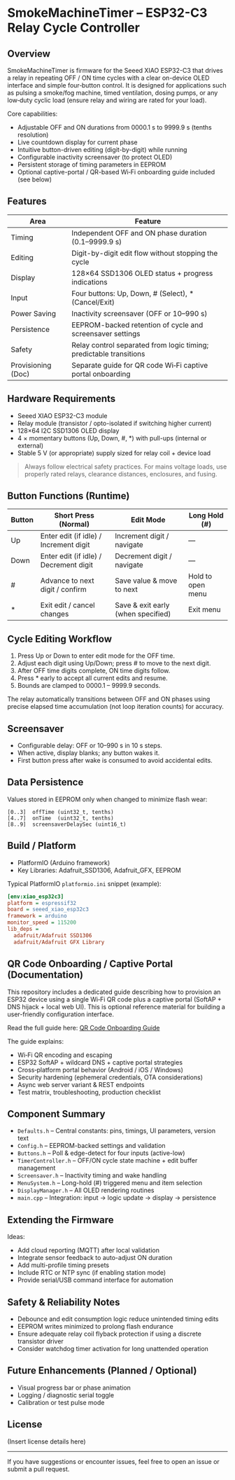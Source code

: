 # SmokeMachineTimer – ESP32-C3 Relay Cycle Controller

## Overview

SmokeMachineTimer is firmware for the Seeed XIAO ESP32-C3 that drives a relay in repeating OFF / ON time cycles with a clear on-device OLED interface and simple four‑button control. It is designed for applications such as pulsing a smoke/fog machine, timed ventilation, dosing pumps, or any low‑duty cyclic load (ensure relay and wiring are rated for your load).

Core capabilities:
- Adjustable OFF and ON durations from 0000.1 s to 9999.9 s (tenths resolution)
- Live countdown display for current phase
- Intuitive button-driven editing (digit-by-digit) while running
- Configurable inactivity screensaver (to protect OLED)
- Persistent storage of timing parameters in EEPROM
- Optional captive-portal / QR-based Wi‑Fi onboarding guide included (see below)

## Features

| Area | Feature |
|------|---------|
| Timing | Independent OFF and ON phase duration (0.1–9999.9 s) |
| Editing | Digit-by-digit edit flow without stopping the cycle |
| Display | 128×64 SSD1306 OLED status + progress indications |
| Input | Four buttons: Up, Down, # (Select), * (Cancel/Exit) |
| Power Saving | Inactivity screensaver (OFF or 10–990 s) |
| Persistence | EEPROM-backed retention of cycle and screensaver settings |
| Safety | Relay control separated from logic timing; predictable transitions |
| Provisioning (Doc) | Separate guide for QR code Wi‑Fi captive portal onboarding |

## Hardware Requirements

- Seeed XIAO ESP32-C3 module
- Relay module (transistor / opto-isolated if switching higher current)
- 128×64 I2C SSD1306 OLED display
- 4 × momentary buttons (Up, Down, #, *) with pull-ups (internal or external)
- Stable 5 V (or appropriate) supply sized for relay coil + device load

> Always follow electrical safety practices. For mains voltage loads, use properly rated relays, clearance distances, enclosures, and fusing.

## Button Functions (Runtime)

| Button | Short Press (Normal) | Edit Mode | Long Hold (#) |
|--------|----------------------|-----------|---------------|
| Up     | Enter edit (if idle) / Increment digit | Increment digit / navigate | — |
| Down   | Enter edit (if idle) / Decrement digit | Decrement digit / navigate | — |
| #      | Advance to next digit / confirm | Save value & move to next | Hold to open menu |
| *      | Exit edit / cancel changes | Save & exit early (when specified) | Exit menu |

## Cycle Editing Workflow

1. Press Up or Down to enter edit mode for the OFF time.
2. Adjust each digit using Up/Down; press # to move to the next digit.
3. After OFF time digits complete, ON time digits follow.
4. Press * early to accept all current edits and resume.
5. Bounds are clamped to 0000.1 – 9999.9 seconds.

The relay automatically transitions between OFF and ON phases using precise elapsed time accumulation (not loop iteration counts) for accuracy.

## Screensaver

- Configurable delay: OFF or 10–990 s in 10 s steps.
- When active, display blanks; any button wakes it.
- First button press after wake is consumed to avoid accidental edits.

## Data Persistence

Values stored in EEPROM only when changed to minimize flash wear:
```text
[0..3]  offTime (uint32_t, tenths)
[4..7]  onTime  (uint32_t, tenths)
[8..9]  screensaverDelaySec (uint16_t)
```

## Build / Platform

- PlatformIO (Arduino framework)
- Key Libraries: Adafruit_SSD1306, Adafruit_GFX, EEPROM

Typical PlatformIO `platformio.ini` snippet (example):
```ini
[env:xiao_esp32c3]
platform = espressif32
board = seeed_xiao_esp32c3
framework = arduino
monitor_speed = 115200
lib_deps =
  adafruit/Adafruit SSD1306
  adafruit/Adafruit GFX Library
```

## QR Code Onboarding / Captive Portal (Documentation)

This repository includes a dedicated guide describing how to provision an ESP32 device using a single Wi‑Fi QR code plus a captive portal (SoftAP + DNS hijack + local web UI). This is optional reference material for building a user-friendly configuration interface.

Read the full guide here: [QR Code Onboarding Guide](QRcode_Implementation.md)

The guide explains:
- Wi‑Fi QR encoding and escaping
- ESP32 SoftAP + wildcard DNS + captive portal strategies
- Cross‑platform portal behavior (Android / iOS / Windows)
- Security hardening (ephemeral credentials, OTA considerations)
- Async web server variant & REST endpoints
- Test matrix, troubleshooting, production checklist

## Component Summary

- `Defaults.h` – Central constants: pins, timings, UI parameters, version text
- `Config.h` – EEPROM-backed settings and validation
- `Buttons.h` – Poll & edge-detect for four inputs (active-low)
- `TimerController.h` – OFF/ON cycle state machine + edit buffer management
- `Screensaver.h` – Inactivity timing and wake handling
- `MenuSystem.h` – Long-hold (#) triggered menu and item selection
- `DisplayManager.h` – All OLED rendering routines
- `main.cpp` – Integration: input → logic update → display → persistence

## Extending the Firmware

Ideas:
- Add cloud reporting (MQTT) after local validation
- Integrate sensor feedback to auto-adjust ON duration
- Add multi-profile timing presets
- Include RTC or NTP sync (if enabling station mode)
- Provide serial/USB command interface for automation

## Safety & Reliability Notes

- Debounce and edit consumption logic reduce unintended timing edits
- EEPROM writes minimized to prolong flash endurance
- Ensure adequate relay coil flyback protection if using a discrete transistor driver
- Consider watchdog timer activation for long unattended operation

## Future Enhancements (Planned / Optional)

- Visual progress bar or phase animation
- Logging / diagnostic serial toggle
- Calibration or test pulse mode

## License

(Insert license details here)

---

If you have suggestions or encounter issues, feel free to open an issue or submit a pull request.

